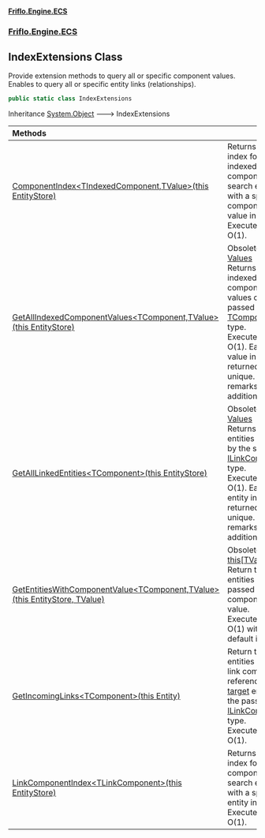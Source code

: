 #### [Friflo.Engine.ECS](index.md 'index')
### [Friflo.Engine.ECS](Friflo.Engine.ECS.md 'Friflo.Engine.ECS')

## IndexExtensions Class

Provide extension methods to query all or specific component values.<br/>
Enables to query all or specific entity links (relationships).

```csharp
public static class IndexExtensions
```

Inheritance [System.Object](https://docs.microsoft.com/en-us/dotnet/api/System.Object 'System.Object') &#129106; IndexExtensions

| Methods | |
| :--- | :--- |
| [ComponentIndex&lt;TIndexedComponent,TValue&gt;(this EntityStore)](IndexExtensions.ComponentIndex_TIndexedComponent,TValue_(thisEntityStore).md 'Friflo.Engine.ECS.IndexExtensions.ComponentIndex<TIndexedComponent,TValue>(this Friflo.Engine.ECS.EntityStore)') | Returns the index for indexed components to search entities with a specific component value in O(1).<br/> Executes in O(1). |
| [GetAllIndexedComponentValues&lt;TComponent,TValue&gt;(this EntityStore)](IndexExtensions.GetAllIndexedComponentValues_TComponent,TValue_(thisEntityStore).md 'Friflo.Engine.ECS.IndexExtensions.GetAllIndexedComponentValues<TComponent,TValue>(this Friflo.Engine.ECS.EntityStore)') | Obsolete: Use [Values](ComponentIndex_TIndexedComponent,TValue_.Values.md 'Friflo.Engine.ECS.ComponentIndex<TIndexedComponent,TValue>.Values')<br/> Returns all indexed component values of the passed [TComponent](IndexExtensions.GetAllIndexedComponentValues_TComponent,TValue_(thisEntityStore).md#Friflo.Engine.ECS.IndexExtensions.GetAllIndexedComponentValues_TComponent,TValue_(thisFriflo.Engine.ECS.EntityStore).TComponent 'Friflo.Engine.ECS.IndexExtensions.GetAllIndexedComponentValues<TComponent,TValue>(this Friflo.Engine.ECS.EntityStore).TComponent') type.<br/> Executes in O(1). Each value in the returned list is unique. See remarks for additional infos. |
| [GetAllLinkedEntities&lt;TComponent&gt;(this EntityStore)](IndexExtensions.GetAllLinkedEntities_TComponent_(thisEntityStore).md 'Friflo.Engine.ECS.IndexExtensions.GetAllLinkedEntities<TComponent>(this Friflo.Engine.ECS.EntityStore)') | Obsolete: Use [Values](LinkComponentIndex_TLinkComponent_.Values.md 'Friflo.Engine.ECS.LinkComponentIndex<TLinkComponent>.Values')<br/> Returns all entities linked by the specified [ILinkComponent](ILinkComponent.md 'Friflo.Engine.ECS.ILinkComponent') type.<br/> Executes in O(1). Each entity in the returned list is unique. See remarks for additional infos. |
| [GetEntitiesWithComponentValue&lt;TComponent,TValue&gt;(this EntityStore, TValue)](IndexExtensions.GetEntitiesWithComponentValue_TComponent,TValue_(thisEntityStore,TValue).md 'Friflo.Engine.ECS.IndexExtensions.GetEntitiesWithComponentValue<TComponent,TValue>(this Friflo.Engine.ECS.EntityStore, TValue)') | Obsolete: Use [this[TValue]](ComponentIndex_TIndexedComponent,TValue_.this[TValue].md 'Friflo.Engine.ECS.ComponentIndex<TIndexedComponent,TValue>.this[TValue]')<br/> Return the entities with the passed component value.<br/> Executes in O(1) with default index. |
| [GetIncomingLinks&lt;TComponent&gt;(this Entity)](IndexExtensions.GetIncomingLinks_TComponent_(thisEntity).md 'Friflo.Engine.ECS.IndexExtensions.GetIncomingLinks<TComponent>(this Friflo.Engine.ECS.Entity)') | Return the entities with a link component referencing the [target](IndexExtensions.GetIncomingLinks_TComponent_(thisEntity).md#Friflo.Engine.ECS.IndexExtensions.GetIncomingLinks_TComponent_(thisFriflo.Engine.ECS.Entity).target 'Friflo.Engine.ECS.IndexExtensions.GetIncomingLinks<TComponent>(this Friflo.Engine.ECS.Entity).target') entity of the passed [ILinkComponent](ILinkComponent.md 'Friflo.Engine.ECS.ILinkComponent') type.<br/> Executes in O(1). |
| [LinkComponentIndex&lt;TLinkComponent&gt;(this EntityStore)](IndexExtensions.LinkComponentIndex_TLinkComponent_(thisEntityStore).md 'Friflo.Engine.ECS.IndexExtensions.LinkComponentIndex<TLinkComponent>(this Friflo.Engine.ECS.EntityStore)') | Returns the index for link components to search entities with a specific entity in O(1).<br/> Executes in O(1). |

